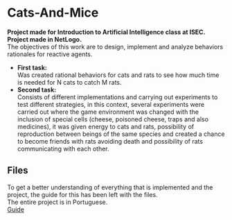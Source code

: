 # Cats-And-Mice
**Project made for Introduction to Artificial Intelligence class at ISEC. Project made in NetLogo.**\
The objectives of this work are to design, implement and analyze behaviors
rationales for reactive agents.
- **First task:**\
Was created rational behaviors for cats and rats to see how much time is needed for N cats to catch M rats.
- **Second task:**\
Consists of different implementations and carrying out experiments to test different strategies, in this context, several 
experiments were carried out where the game environment was changed with the inclusion of special cells 
(cheese, poisoned cheese, traps and also medicines), it was given energy to cats and rats, possibility of
reproduction between beings of the same species and created a chance to become friends with rats avoiding death and 
possibility of rats communicating with each other.




## Files
To get a better understanding of everything that is implemented and the project, the guide for this has been left with the files.\
The entire project is in Portuguese.\
[Guide](IIA20_21_Enunciado_TP1.pdf)
